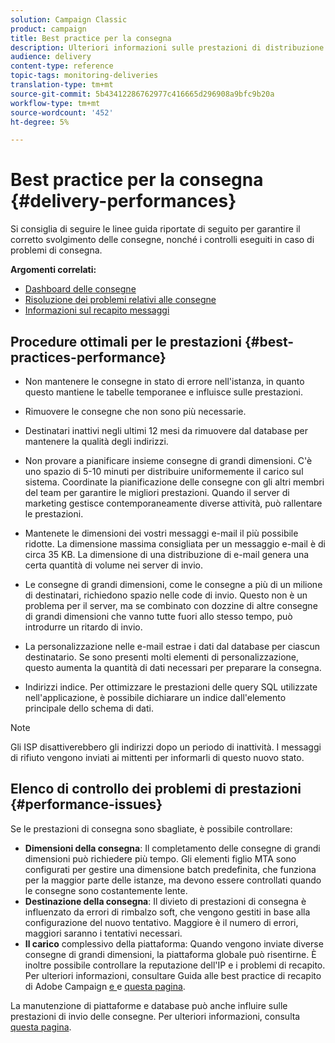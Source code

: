 ```yaml
---
solution: Campaign Classic
product: campaign
title: Best practice per la consegna
description: Ulteriori informazioni sulle prestazioni di distribuzione e sulle best practice.
audience: delivery
content-type: reference
topic-tags: monitoring-deliveries
translation-type: tm+mt
source-git-commit: 5b43412286762977c416665d296908a9bfc9b20a
workflow-type: tm+mt
source-wordcount: '452'
ht-degree: 5%

---
```



# Best practice per la consegna {#delivery-performances}

Si consiglia di seguire le linee guida riportate di seguito per garantire il corretto svolgimento delle consegne, nonché i controlli eseguiti in caso di problemi di consegna.

**Argomenti correlati:**

* [Dashboard delle consegne](../../delivery/using/delivery-dashboard.md)
* [Risoluzione dei problemi relativi alle consegne](../../delivery/using/delivery-troubleshooting.md)
* [Informazioni sul recapito messaggi](../../delivery/using/about-deliverability.md)

## Procedure ottimali per le prestazioni {#best-practices-performance}

* Non mantenere le consegne in stato di errore nell&#39;istanza, in quanto questo mantiene le tabelle temporanee e influisce sulle prestazioni.

* Rimuovere le consegne che non sono più necessarie.

* Destinatari inattivi negli ultimi 12 mesi da rimuovere dal database per mantenere la qualità degli indirizzi.

* Non provare a pianificare insieme consegne di grandi dimensioni. C&#39;è uno spazio di 5-10 minuti per distribuire uniformemente il carico sul sistema. Coordinate la pianificazione delle consegne con gli altri membri del team per garantire le migliori prestazioni. Quando il server di marketing gestisce contemporaneamente diverse attività, può rallentare le prestazioni.

* Mantenete le dimensioni dei vostri messaggi e-mail il più possibile ridotte. La dimensione massima consigliata per un messaggio e-mail è di circa 35 KB. La dimensione di una distribuzione di e-mail genera una certa quantità di volume nei server di invio.

* Le consegne di grandi dimensioni, come le consegne a più di un milione di destinatari, richiedono spazio nelle code di invio. Questo non è un problema per il server, ma se combinato con dozzine di altre consegne di grandi dimensioni che vanno tutte fuori allo stesso tempo, può introdurre un ritardo di invio.

* La personalizzazione nelle e-mail estrae i dati dal database per ciascun destinatario. Se sono presenti molti elementi di personalizzazione, questo aumenta la quantità di dati necessari per preparare la consegna.

* Indirizzi indice. Per ottimizzare le prestazioni delle query SQL utilizzate nell&#39;applicazione, è possibile dichiarare un indice dall&#39;elemento principale dello schema di dati.

>[!NOTE]
>
>Gli ISP disattiverebbero gli indirizzi dopo un periodo di inattività. I messaggi di rifiuto vengono inviati ai mittenti per informarli di questo nuovo stato.

## Elenco di controllo dei problemi di prestazioni {#performance-issues}

Se le prestazioni di consegna sono sbagliate, è possibile controllare:

* **Dimensioni della consegna**: Il completamento delle consegne di grandi dimensioni può richiedere più tempo. Gli elementi figlio MTA sono configurati per gestire una dimensione batch predefinita, che funziona per la maggior parte delle istanze, ma devono essere controllati quando le consegne sono costantemente lente.
* **Destinazione della consegna**: Il divieto di prestazioni di consegna è influenzato da errori di rimbalzo soft, che vengono gestiti in base alla configurazione del nuovo tentativo. Maggiore è il numero di errori, maggiori saranno i tentativi necessari.
* **Il carico** complessivo della piattaforma: Quando vengono inviate diverse consegne di grandi dimensioni, la piattaforma globale può risentirne. È inoltre possibile controllare la reputazione dell&#39;IP e i problemi di recapito. Per ulteriori informazioni, consultare  Guida alle best practice di recapito di Adobe Campaign [e ](../../delivery/using/deliverability-key-points.md) e [questa pagina](../../delivery/using/about-deliverability.md).

La manutenzione di piattaforme e database può anche influire sulle prestazioni di invio delle consegne. Per ulteriori informazioni, consulta [questa pagina](../../production/using/database-performances.md).
